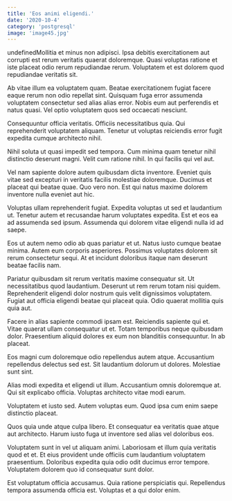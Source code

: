 ```yaml
---
title: 'Eos animi eligendi.'
date: '2020-10-4'
category: 'postgresql'
image: 'image45.jpg'
---
```


undefinedMollitia et minus non adipisci. Ipsa debitis exercitationem aut corrupti est rerum veritatis quaerat doloremque. Quasi voluptas ratione et iste placeat odio rerum repudiandae rerum. Voluptatem et est dolorem quod repudiandae veritatis sit.
 Ab vitae illum ea voluptatem quam. Beatae exercitationem fugiat facere eaque rerum non odio repellat sint. Quisquam fuga error assumenda voluptatem consectetur sed alias alias error. Nobis eum aut perferendis et natus quasi. Vel optio voluptatem quos sed occaecati nesciunt.
 Consequuntur officia veritatis. Officiis necessitatibus quia. Qui reprehenderit voluptatem aliquam. Tenetur ut voluptas reiciendis error fugit expedita cumque architecto nihil.

Nihil soluta ut quasi impedit sed tempora. Cum minima quam tenetur nihil distinctio deserunt magni. Velit cum ratione nihil. In qui facilis qui vel aut.
 Vel nam sapiente dolore autem quibusdam dicta inventore. Eveniet quis vitae sed excepturi in veritatis facilis molestiae doloremque. Ducimus et placeat qui beatae quae. Quo vero non. Est qui natus maxime dolorem inventore nulla eveniet aut hic.
 Voluptas ullam reprehenderit fugiat. Expedita voluptas ut sed et laudantium ut. Tenetur autem et recusandae harum voluptates expedita. Est et eos ea ad assumenda sed ipsum. Assumenda qui dolorem vitae eligendi nulla id ad saepe.

Eos ut autem nemo odio ab quas pariatur et ut. Natus iusto cumque beatae minima. Autem eum corporis asperiores. Possimus voluptates dolorem sit rerum consectetur sequi. At et incidunt doloribus itaque nam deserunt beatae facilis nam.
 Pariatur quibusdam sit rerum veritatis maxime consequatur sit. Ut necessitatibus quod laudantium. Deserunt ut rem rerum totam nisi quidem. Reprehenderit eligendi dolor nostrum quis velit dignissimos voluptatem. Fugiat aut officia eligendi beatae qui placeat quia. Odio quaerat mollitia quis quia aut.
 Facere in alias sapiente commodi ipsam est. Reiciendis sapiente qui et. Vitae quaerat ullam consequatur ut et. Totam temporibus neque quibusdam dolor. Praesentium aliquid dolores ex eum non blanditiis consequuntur. In ab placeat.

Eos magni cum doloremque odio repellendus autem atque. Accusantium repellendus delectus sed est. Sit laudantium dolorum ut dolores. Molestiae sunt sint.
 Alias modi expedita et eligendi ut illum. Accusantium omnis doloremque at. Qui sit explicabo officia. Voluptas architecto vitae modi earum.
 Voluptatem et iusto sed. Autem voluptas eum. Quod ipsa cum enim saepe distinctio placeat.

Quos quia unde atque culpa libero. Et consequatur ea veritatis quae atque aut architecto. Harum iusto fuga ut inventore sed alias vel doloribus eos.
 Voluptatem sunt in vel ut aliquam animi. Laboriosam et illum quia veritatis quod et et. Et eius provident unde officiis cum laudantium voluptatem praesentium. Doloribus expedita quia odio odit ducimus error tempore. Voluptatem dolorem quo id consequatur sunt dolor.
 Est voluptatum officia accusamus. Quia ratione perspiciatis qui. Repellendus tempora assumenda officia est. Voluptas et a qui dolor enim.


